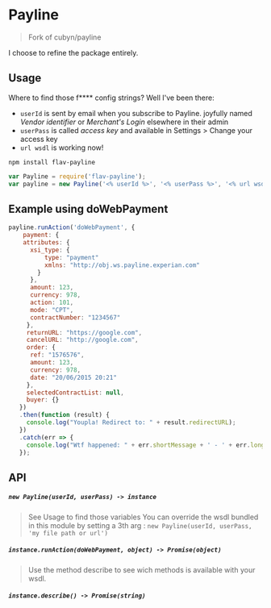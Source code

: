 # Payline
> Fork of cubyn/payline

I choose to refine the package entirely.

## Usage

Where to find those f**** config strings? Well I've been there:

- `userId` is sent by email when you subscribe to Payline. joyfully named _Vendor identifier_ or _Merchant's Login_ elsewhere in their admin
- `userPass` is called _access key_ and available in Settings > Change your access key
- `url wsdl` is working now!

```
npm install flav-payline
```

``` javascript
var Payline = require('flav-payline');
var payline = new Payline('<% userId %>', '<% userPass %>', '<% url wsdl (optional) %>');
```

## Example using doWebPayment

``` javascript
payline.runAction('doWebPayment', {
    payment: {
    attributes: {
      xsi_type: {
          type: "payment"
          xmlns: "http://obj.ws.payline.experian.com"
        }
      },
      amount: 123,
      currency: 978,
      action: 101,
      mode: "CPT",
      contractNumber: "1234567"
     },
     returnURL: "https://google.com",
     cancelURL: "http://google.com",
     order: {
      ref: "1576576",
      amount: 123,
      currency: 978,
      date: "20/06/2015 20:21"
     },
     selectedContractList: null,
     buyer: {}
   })
   .then(function (result) {
     console.log("Youpla! Redirect to: " + result.redirectURL);
   })
   .catch(err => {
     console.log("Wtf happened: " + err.shortMessage + ' - ' + err.longMessage);
   });
```

## API

##### `new Payline(userId, userPass) -> instance`
> See Usage to find those variables
> You can override the wsdl bundled in this module by setting a 3th arg : `new Payline(userId, userPass, 'my file path or url')`

##### `instance.runAction(doWebPayment, object) -> Promise(object)`
> Use the method describe to see wich methods is available with your wsdl.

##### `instance.describe() -> Promise(string)`
